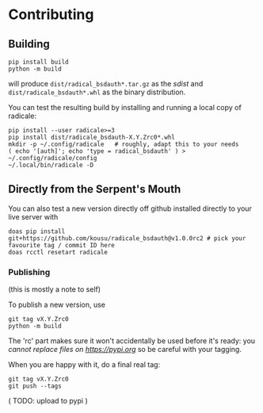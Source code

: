 # Contributing

## Building


```
pip install build
python -m build
```

will produce `dist/radical_bsdauth*.tar.gz` as the _sdist_ and `dist/radicale_bsdauth*.whl` as the binary distribution.


You can test the resulting build by installing and running a local copy of radicale:

```
pip install --user radicale>=3
pip install dist/radicale_bsdauth-X.Y.Zrc0*.whl
mkdir -p ~/.config/radicale   # roughly, adapt this to your needs
( echo '[auth]'; echo 'type = radical_bsdauth' ) > ~/.config/radicale/config
~/.local/bin/radicale -D
```

## Directly from the Serpent's Mouth

You can also test a new version directly off github installed directly to your live server with

```
doas pip install git+https://github.com/kousu/radicale_bsdauth@v1.0.0rc2 # pick your favourite tag / commit ID here
doas rcctl resetart radicale
```


### Publishing

(this is mostly a note to self)

To publish a new version, use

```
git tag vX.Y.Zrc0
python -m build
```

The 'rc' part makes sure it won't accidentally be used before it's ready: you *cannot replace files on https://pypi.org* so be careful with your tagging.


When you are happy with it, do a final real tag:

```
git tag vX.Y.Zrc0
git push --tags
```


( TODO:  upload to pypi )
